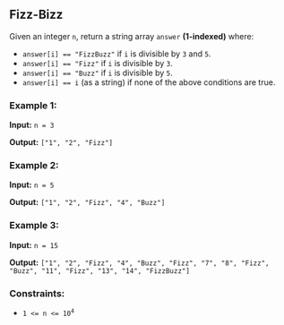 <h2>Fizz-Bizz</h2>


<p>Given an integer <code>n</code>, return a string array <code>answer</code> <b>(1-indexed)</b> where:</p>
<ul>
    <li><code>answer[i] == "FizzBuzz"</code> if <code>i</code> is divisible by <code>3</code> and <code>5</code>.</li>
    <li><code>answer[i] == "Fizz"</code> if <code>i</code> is divisible by <code>3</code>.</li>
    <li><code>answer[i] == "Buzz"</code> if <code>i</code> is divisible by <code>5</code>.</li>
    <li><code>answer[i] == i</code> (as a string) if none of the above conditions are true.</li>
</ul>


<h3>Example 1:</h3>
<p><b>Input:</b> <code>n = 3</code></p>
<p><b>Output:</b> <code>["1", "2", "Fizz"]</code></p>

<h3>Example 2:</h3>
<p><b>Input:</b> <code>n = 5</code></p>
<p><b>Output:</b> <code>["1", "2", "Fizz", "4", "Buzz"]</code></p>

<h3>Example 3:</h3>
<p><b>Input:</b> <code>n = 15</code></p>
<p><b>Output:</b> <code>["1", "2", "Fizz", "4", "Buzz", "Fizz", "7", "8", "Fizz", "Buzz", "11", "Fizz", "13", "14", "FizzBuzz"]</code></p>


<h3>Constraints:</h3>
<ul>
    <li><code>1 <= n <= 10<sup>4</sup></code></li>
</ul>